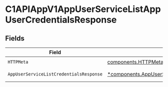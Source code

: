 # C1APIAppV1AppUserServiceListAppUserCredentialsResponse


## Fields

| Field                                                                                                                 | Type                                                                                                                  | Required                                                                                                              | Description                                                                                                           |
| --------------------------------------------------------------------------------------------------------------------- | --------------------------------------------------------------------------------------------------------------------- | --------------------------------------------------------------------------------------------------------------------- | --------------------------------------------------------------------------------------------------------------------- |
| `HTTPMeta`                                                                                                            | [components.HTTPMetadata](../../models/components/httpmetadata.md)                                                    | :heavy_check_mark:                                                                                                    | N/A                                                                                                                   |
| `AppUserServiceListCredentialsResponse`                                                                               | [*components.AppUserServiceListCredentialsResponse](../../models/components/appuserservicelistcredentialsresponse.md) | :heavy_minus_sign:                                                                                                    | Successful response                                                                                                   |